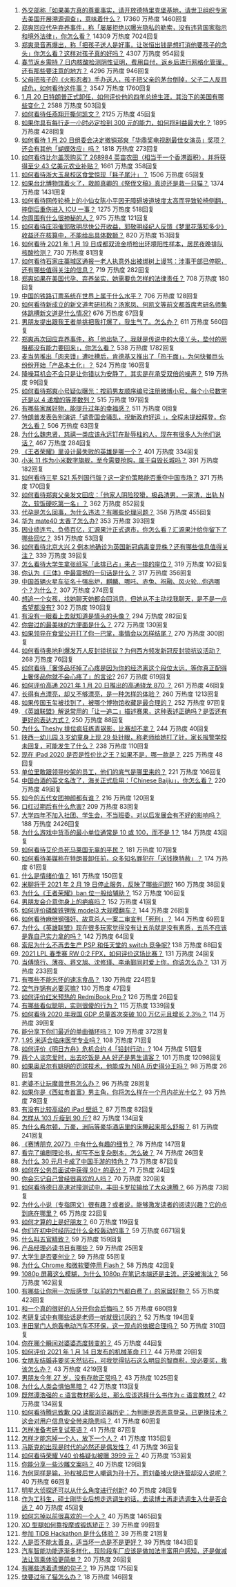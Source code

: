1. [外交部称「如果美方真的尊重事实，请开放德特里克堡基地，请世卫组织专家去美国开展溯源调查」，意味着什么？](https://www.zhihu.com/question/440183834) 17360 万热度 1460回复
1. [郑爽回应代孕弃养事件，称「屡屡拒绝以曝光隐私的勒索，没有违背国家指示和境外法律」，你怎么看？](https://www.zhihu.com/question/440110046) 14309 万热度 7024回复
1. [郑爽录音再爆出，称「把孩子送人是好事，让张恒出钱是想打消他要孩子的念头」你怎么看？这样对孩子真的好吗？](https://www.zhihu.com/question/440192494) 4307 万热度 954回复
1. [春节返乡需持 7 日内核酸检测阴性证明，费用自付，返乡后进行网格化管理，还有那些要注意的地方？](https://www.zhihu.com/question/440297701) 4296 万热度 946回复
1. [父母把孩子的《火影忍者》手办送人，孩子把父亲的茅台倒掉，父子二人反目成仇，如何看待这件事？](https://www.zhihu.com/question/439057546) 3547 万热度 1760回复
1. [1 月 20 日特朗普正式卸任，如何评价他的四年总统生涯，其治下的美国有哪些变化？](https://www.zhihu.com/question/440244874) 2588 万热度 503回复
1. [如何看待任燕翔开撕何凯文？](https://www.zhihu.com/question/440206230) 2125 万热度 45回复
1. [如果你具有每行走一小时必定捡到 300 元的能力，如何将利益最大化？](https://www.zhihu.com/question/439876862) 1895 万热度 428回复
1. [如何看待 1 月 20 日组委会决定撤销郑爽「华鼎奖电视剧最佳女演员」奖项？还会有其他「蝴蝶效应」吗？](https://www.zhihu.com/question/440289286) 1818 万热度 273回复
1. [如何看待比尔盖茨购买了 268984 英亩农田（相当于一个香港面积），并将获得至少 43 亿美元农业补贴？](https://www.zhihu.com/question/439778716) 1661 万热度 358回复
1. [如何看待浙大玉泉校区食堂惊现「耗子尾汁」？](https://www.zhihu.com/question/440189712) 1506 万热度 65回复
1. [如果台北博物馆着火了，救颜真卿的《祭侄文稿》真迹还是救一只猫？](https://www.zhihu.com/question/439996979) 1374 万热度 1431回复
1. [如何看待网传轮椅上的小仙女陈小平因无障碍坡道坡度太高而导致轮椅侧翻，摔倒后重伤进入 ICU 一事？](https://www.zhihu.com/question/439962892) 1275 万热度 518回复
1. [你周围有什么很神秘的人？](https://www.zhihu.com/question/59069508) 975 万热度 121回复
1. [如何看待庄羽催郭敬明尽快公开收益，郭敬明经纪人反馈《梦里花落知多少》收益还在核算中，不能给出具体数额？](https://www.zhihu.com/question/440088555) 820 万热度 153回复
1. [如何看待 2021 年 1 月 19 日成都双流金桥检出环境阳性样本，居民夜晚排队核酸检测？](https://www.zhihu.com/question/440201510) 730 万热度 81回复
1. [如何看待石家庄藁城区通报一老人执意外出被绑树上谩骂：涉事干部已停职，还有哪些值得关注的信息？](https://www.zhihu.com/question/440241007) 719 万热度 282回复
1. [郑爽如果在美国代孕、弃养坐实，她需要负怎样的法律责任？](https://www.zhihu.com/question/440101354) 708 万热度 180回复
1. [中国的铁路订票系统在世界上属于什么水平？](https://www.zhihu.com/question/315887668) 706 万热度 128回复
1. [如何看待新成立的新文道考研机构？汤家凤、何凯文等前文都首席考研名师集体跳槽新文道是什么情况?](https://www.zhihu.com/question/439592149) 676 万热度 67回复
1. [男朋友提出跟我王者单挑把我打爆了，我生气了。怎么办？](https://www.zhihu.com/question/439803669) 611 万热度 560回复
1. [郑爽再次回应弃养事件，称「他出轨了，我就是传说中的大傻丫头，垫付的房租都没有能力要回来」，你怎么看？](https://www.zhihu.com/question/440163388) 538 万热度 1782回复
1. [麦当劳推出「肉夹馍」遭吐槽后，肯德基又推出了「热干面」，为何快餐巨头纷纷开始「产品本土化」？](https://www.zhihu.com/question/439886195) 524 万热度 160回复
1. [降噪耳机会不会只是让你错以为安静了，其实是在承受双倍的噪声？](https://www.zhihu.com/question/341345964) 519 万热度 99回复
1. [如何看待郑爽小号疑似曝光：按前男友顺序编号注册微博小号，每个小号数字还是以 4 递增的等差数列？](https://www.zhihu.com/question/440211397) 515 万热度 197回复
1. [有哪些家居好物，能提升过年的幸福感？](https://www.zhihu.com/roundtable/xinnianhuanxinjia) 511 万热度 0回复
1. [特朗普发表告别演讲「谴责国会骚乱，祝新政府好运 」，全程未提起拜登，你怎么看？](https://www.zhihu.com/question/440235143) 506 万热度 63回复
1. [为什么魏忠贤，慈禧一类应该永远钉在耻辱柱的人，现在有很多人为他们说话？](https://www.zhihu.com/question/439038074) 467 万热度 284回复
1. [《王者荣耀》里设计最失败的英雄是哪一个？](https://www.zhihu.com/question/408286708) 401 万热度 334回复
1. [小米 11 作为小米数字旗舰，至今需要抢购，属于自毁长城吗？](https://www.zhihu.com/question/439191887) 391 万热度 182回复
1. [如何看待三星 S21 系列国行版？这一定价策略能否重夺中国市场？](https://www.zhihu.com/question/440042063) 371 万热度 170回复
1. [如何看待郑爽父亲发文回应：「他家人阴险狡猾，极品渣男，一家渣，出轨 N 次，软饭硬吃第一名」？](https://www.zhihu.com/question/440169709) 362 万热度 852回复
1. [代孕是怎么回事，为什么违法？有哪些伦理问题？](https://www.zhihu.com/question/440050068) 358 万热度 455回复
1. [华为 mate40 太香了怎么办?](https://www.zhihu.com/question/435971897) 353 万热度 393回复
1. [因业绩连亏、负债百亿，汇源果汁正式退市，你怎么看？汇源果汁给你留下了哪些回忆？](https://www.zhihu.com/question/440154580) 351 万热度 53回复
1. [如何看待北京大兴 2 例本地确诊为英国新冠病毒变异株？还有哪些信息值得关注？](https://www.zhihu.com/question/440313286) 339 万热度 39回复
1. [怎么看待大学生拿张纸写「此排已占」来占一排的座位？](https://www.zhihu.com/question/436415072) 319 万热度 102回复
1. [你认为《三体》中最震撼的一句话是什么？](https://www.zhihu.com/question/385420567) 317 万热度 356回复
1. [中国首辆火星车征名十强出炉，麒麟、哪吒、赤兔、祝融、风火轮…你选哪个？为什么？](https://www.zhihu.com/question/440072542) 307 万热度 274回复
1. [想追一个女孩，找她聊天她都会回消息，但她从不主动找我聊天，是不是一点希望都没有?](https://www.zhihu.com/question/437298295) 302 万热度 190回复
1. [有没有一眼看上去就知道是情头的头像？](https://www.zhihu.com/question/372666372) 294 万热度 282回复
1. [你尝过的最美味的方便面是什么？](https://www.zhihu.com/question/417607029) 272 万热度 130回复
1. [如果领导在食堂公开打了你一巴掌，事情会以怎样结尾？](https://www.zhihu.com/question/440059304) 270 万热度 300回复
1. [如何看待奥地利爆发万人反封锁抗议？为何西方频发新冠反封锁抗议活动？](https://www.zhihu.com/question/439780874) 268 万热度 76回复
1. [如何看待「奢侈品坏掉了心疼是因为你的经济离这个段位太远，等你真正配得上奢侈品你就不会心疼了」的言论?](https://www.zhihu.com/question/429282734) 267 万热度 619回复
1. [如何评价高通 2021 年 1 月 20 日推出的高通骁龙 870 ？](https://www.zhihu.com/question/440230140) 261 万热度 46回复
1. [长得有点漂亮，却又不够漂亮，是一种怎样的体验？](https://www.zhihu.com/question/64018902) 260 万热度 1213回复
1. [如果传国玉玺被找到了，被哪个博物馆收藏是最合理的？](https://www.zhihu.com/question/439460084) 252 万热度 97回复
1. [《英雄联盟》解说常用的「让一追二」描述赛果，这种表述正确吗？是否还有更好的表达方式？](https://www.zhihu.com/question/440109421) 250 万热度 88回复
1. [为什么 Theshy 排位疯狂练青钢影，比赛却不拿？](https://www.zhihu.com/question/439924412) 244 万热度 40回复
1. [陕西一幼儿园 3 岁幼童身上现 29 处针眼，称老师给她打了针，家长报警学校未回复，可能发生了什么？](https://www.zhihu.com/question/439988215) 238 万热度 110回复
1. [现在 iPad 2020 是否是性价比之王？如果不是，哪一款是？](https://www.zhihu.com/question/425554905) 225 万热度 48回复
1. [单位里敢跟领导吵架的员工，他们的底气是哪里来的？](https://www.zhihu.com/question/319392916) 221 万热度 106回复
1. [中国白酒的英文名改了，海关正式启用：「Chinese Baijiu」，你怎么看？](https://www.zhihu.com/question/439310843) 220 万热度 49回复
1. [如今的五代女团神颜都有谁？](https://www.zhihu.com/question/311160254) 216 万热度 120回复
1. [口红过期后有什么危害?](https://www.zhihu.com/question/313043689) 209 万热度 83回复
1. [大学四年不加入社团、学生会，不当班委，对以后发展会有不好的影响吗？](https://www.zhihu.com/question/295936624) 188 万热度 2426回复
1. [为什么游戏中货币的最小单位通常是 10 或 100，而不是 1？](https://www.zhihu.com/question/437848020) 184 万热度 43回复
1. [如何看待艾伦杀死马莱国无辜的平民？](https://www.zhihu.com/question/439947843) 181 万热度 107回复
1. [如何看待美媒称在特朗普卸任前，众多知名罪犯在「送钱换特赦」？](https://www.zhihu.com/question/439956289) 174 万热度 61回复
1. [什么是情绪价值？](https://www.zhihu.com/question/326968879) 161 万热度 150回复
1. [米聊将于 2021 年 2 月 19 日停止服务，反映了哪些问题?](https://www.zhihu.com/question/440133852) 160 万热度 38回复
1. [为什么《王者荣耀》ban 位一般给辅助？](https://www.zhihu.com/question/438836567) 152 万热度 106回复
1. [男朋友会介意你身上的疤痕吗？](https://www.zhihu.com/question/438542657) 152 万热度 41回复
1. [如何评价磷酸铁锂版 model3 大规模翻车？](https://www.zhihu.com/question/439689244) 144 万热度 26回复
1. [如何看待麻继钢强奸、故意杀人一案二审宣判「死刑」？](https://www.zhihu.com/question/440267527) 144 万热度 69回复
1. [为什么《英雄联盟》现在很多玩家觉得没有让五杀就是没有素质，五杀不应该是靠自己实力拿的吗？](https://www.zhihu.com/question/438330227) 142 万热度 64回复
1. [索尼为什么不再去生产 PSP 和任天堂的 switch 竞争呢?](https://www.zhihu.com/question/380977144) 138 万热度 88回复
1. [2021 LPL 春季赛 RW 0:2 FPX，如何评价这场比赛？](https://www.zhihu.com/question/440137967) 131 万热度 24回复
1. [当傅慎行、薄夜、蒋文旭、沈修瑾、李承鄞同时爱上你，你该怎么办？](https://www.zhihu.com/question/438674093) 131 万热度 233回复
1. [有哪些不能忘怀的速冻食品？](https://www.zhihu.com/question/22528844) 130 万热度 224回复
1. [空气炸锅有必要买嘛?](https://www.zhihu.com/question/338806798) 130 万热度 47回复
1. [如何评价红米预热的 RedmiBook Pro ?](https://www.zhihu.com/question/440122628) 126 万热度 26回复
1. [有哪些看似聪明，实则很傻的行为？](https://www.zhihu.com/question/60864080) 115 万热度 1339回复
1. [如何看待 2020 年我国 GDP 总量首次突破 100 万亿元且增长 2.3％？](https://www.zhihu.com/question/439917196) 114 万热度 39回复
1. [能分享下你们最近的单曲循环吗？](https://www.zhihu.com/question/439180925) 109 万热度 372回复
1. [1.95 米适合临床医学专业吗？](https://www.zhihu.com/question/439310317) 108 万热度 71回复
1. [如何评价《明日方舟》危机合约 4「铅封行动」?](https://www.zhihu.com/question/438969596) 104 万热度 51回复
1. [两个人谈恋爱时，出去吃饭是 AA 好还是男生请客？](https://www.zhihu.com/question/300022010) 101 万热度 12098回复
1. [如果奥尼尔有姚明的罚球技术，他能成为 NBA 历史得分王吗？](https://www.zhihu.com/question/440021420) 98 万热度 26回复
1. [老婆不让玩魔兽世界怎么办？](https://www.zhihu.com/question/439787443) 96 万热度 28回复
1. [如果你是《西虹市首富》男主角，你将怎么样在一个月内花光十亿？](https://www.zhihu.com/question/287526924) 93 万热度 78回复
1. [有没有比较高级的 iPad 壁纸？](https://www.zhihu.com/question/404592426) 87 万热度 82回复
1. [怎样从 103 斤瘦到 90 斤?](https://www.zhihu.com/question/362934930) 82 万热度 134回复
1. [为什么希尔顿，万豪，洲际等豪华酒店里的床睡起来那么舒服？](https://www.zhihu.com/question/294341870) 81 万热度 241回复
1. [《赛博朋克 2077》中有什么有趣的细节？](https://www.zhihu.com/question/434499389) 78 万热度 147回复
1. [看完了编剧理论书，却写不出复杂剧本，怎么破？](https://www.zhihu.com/question/439146409) 74 万热度 26回复
1. [为什么 30 元月卡成了中国手游的特色？](https://www.zhihu.com/question/439585735) 73 万热度 87回复
1. [如何在公务员面试中获得 90+ 的高分？](https://www.zhihu.com/question/307003074) 71 万热度 24回复
1. [你会忘记自己曾经很喜欢的人吗？](https://www.zhihu.com/question/439091936) 70 万热度 320回复
1. [如何看待德日高速对撞测试中，丰田卡罗拉输给了大众速腾？](https://www.zhihu.com/question/439798477) 66 万热度 73回复
1. [为什么小说（专指网文）很有趣？或者说，能够激发读者的阅读兴趣？它的点到底在哪里？](https://www.zhihu.com/question/438497940) 65 万热度 22回复
1. [如何才算的上是好朋友？](https://www.zhihu.com/question/303153384) 60 万热度 119回复
1. [你们在初中时经历过什么全校轰动的事？](https://www.zhihu.com/question/321950537) 59 万热度 6671回复
1. [什么叫五官精致？](https://www.zhihu.com/question/23063787) 59 万热度 159回复
1. [产品经理必读书目有哪些？](https://www.zhihu.com/question/434232524) 59 万热度 25回复
1. [大学生是否要创业？](https://www.zhihu.com/question/437644026) 59 万热度 55回复
1. [为什么 Chrome 和微软要停用 Flash？](https://www.zhihu.com/question/343742101) 58 万热度 42回复
1. [1080p 屏幕这么模糊，为什么 1080p 在笔记本端还是主流，还没被淘汰？](https://www.zhihu.com/question/439910219) 56 万热度 162回复
1. [有哪些让你用一次后感觉「以前的力气都白费了」的家居好物？](https://www.zhihu.com/question/420760487) 55 万热度 423回复
1. [和一个真的很好的人分开你会后悔吗？](https://www.zhihu.com/question/436779007) 55 万热度 680回复
1. [考研复试中有哪些话是老师一听就很讨厌的？](https://www.zhihu.com/question/315291891) 52 万热度 194回复
1. [丰田掌门人炮轰电动汽车不环保，这一观点的依据合理吗？](https://www.zhihu.com/question/435667562) 50 万热度 310回复
1. [你在哪个瞬间对婆婆态度转变的？](https://www.zhihu.com/question/434236843) 45 万热度 44回复
1. [如何评价 2021 年 1 月 14 日发布的机械革命 F1？](https://www.zhihu.com/question/439467503) 44 万热度 29回复
1. [女朋友结婚非要买天然钻石，可我觉得钻石这么明显的智商税，没必要买，我该怎么办？](https://www.zhihu.com/question/422969084) 43 万热度 4219回复
1. [男朋友今年 27 岁，没有存款正常吗？](https://www.zhihu.com/question/435790837) 43 万热度 1025回复
1. [为什么人类会惧怕黑暗？](https://www.zhihu.com/question/438343125) 42 万热度 113回复
1. [既然谭浩强的 c 语言教材那么烂，那么应该选择什么书作为 c 语言教材？](https://www.zhihu.com/question/36858058) 42 万热度 134回复
1. [如何看待腾讯致歉 QQ 读取浏览器历史：为判断是否恶意登录，已更换技术？这会对用户信息安全带来隐患吗？](https://www.zhihu.com/question/440079832) 41 万热度 60回复
1. [怎样准备考研复试英语？](https://www.zhihu.com/question/39192524) 41 万热度 87回复
1. [怎样才能忘掉一个人，放下一个人？](https://www.zhihu.com/question/431715988) 41 万热度 1135回复
1. [马斯克的出现是时代的必然还是偶发性？](https://www.zhihu.com/question/440115878) 41 万热度 36回复
1. [如何看待荣耀 V40 价格疑似被曝 3999 元？](https://www.zhihu.com/question/439766371) 40 万热度 153回复
1. [你能分享一些沙雕文案吗？](https://www.zhihu.com/question/433914685) 40 万热度 129回复
1. [为何同样是输，孙权被后世人嘲讽为孙十万，而刘备被火烧连营却没人说呢？](https://www.zhihu.com/question/439961225) 40 万热度 66回复
1. [明星大侦探还可以从什么角度进行创新?](https://www.zhihu.com/question/438826056) 40 万热度 28回复
1. [作为工科生，硕士刚毕业后想走选调生的话，去读博士再走选调生入仕是否合适？](https://www.zhihu.com/question/433346689) 40 万热度 45回复
1. [如何忘掉以前很喜欢的一个人？](https://www.zhihu.com/question/431393185) 40 万热度 1465回复
1. [XO 型腿如何靠按摩或锻炼矫正？](https://www.zhihu.com/question/24021854) 39 万热度 99回复
1. [参加 TiDB Hackathon 是什么体验？](https://www.zhihu.com/question/439654278) 39 万热度 21回复
1. [人是否不能太善良，适当坏一点是不是更好？](https://www.zhihu.com/question/377182764) 39 万热度 1843回复
1. [汽车智能功能逐渐多样化，现阶段车厂应该是做加法丰富用户感知，还是做减法让驾乘体验更简单？](https://www.zhihu.com/question/436853756) 20 万热度 26回复
1. [有哪些透着遗憾的句子？](https://www.zhihu.com/question/397959203) 19 万热度 175回复
1. [快要过年了猫怎么办？](https://www.zhihu.com/question/362900050) 18 万热度 146回复